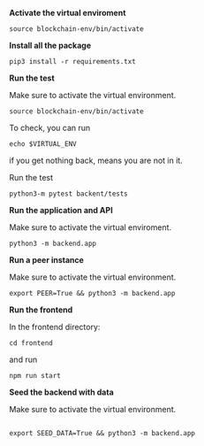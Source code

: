 **Activate the virtual enviroment**

```
source blockchain-env/bin/activate
```

**Install all the package**

```
pip3 install -r requirements.txt
```

**Run the test**

Make sure to activate the virtual environment.

```
source blockchain-env/bin/activate
```

To check, you can run

```
echo $VIRTUAL_ENV
```

if you get nothing back, means you are not in it.

Run the test

```
python3-m pytest backent/tests
```

**Run the application and API**

Make sure to activate the virtual enviroment.

```
python3 -m backend.app
```

**Run a peer instance**

Make sure to activate the virtual environment.

```
export PEER=True && python3 -m backend.app
```

**Run the frontend**

In the frontend directory:

```
cd frontend
```

and run

```
npm run start

```

**Seed the backend with data**

Make sure to activate the virtual environment.

```

export SEED_DATA=True && python3 -m backend.app

```
